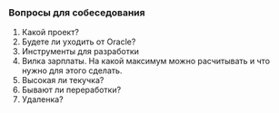 ### Вопросы для собеседования
1. Какой проект? 
2. Будете ли уходить от Oracle?
3. Инструменты для разработки
4. Вилка зарплаты. На какой максимум можно расчитывать и что нужно для этого сделать.
5. Высокая ли текучка? 
6. Бывают ли переработки?
7. Удаленка?